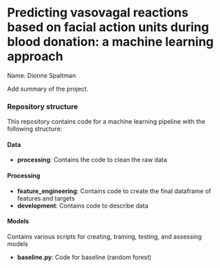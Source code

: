 # Predicting vasovagal reactions based on facial action units during blood donation: a machine learning approach 

Name: Dionne Spaltman 

Add summary of the project. 

### Repository structure
This repository contains code for a machine learning pipeline with the following structure:

#### Data
- **processing**: Contains the code to clean the raw data

#### Processing
- **feature_engineering**: Contains code to create the final dataframe of features and targets
- **development**: Contains code to describe data

#### Models
Contains various scripts for creating, training, testing, and assessing models
- **baseline.py**: Code for baseline (random forest)
